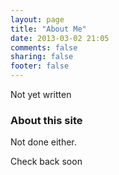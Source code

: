 ```yaml
---
layout: page
title: "About Me"
date: 2013-03-02 21:05
comments: false
sharing: false
footer: false
---
```


Not yet written

### About this site

Not done either.


Check back soon
